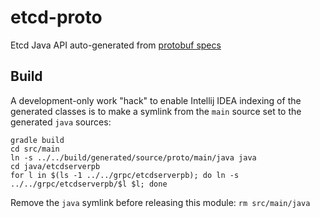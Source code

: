 # etcd-proto

Etcd Java API auto-generated from [protobuf specs](https://github.com/etcd-io/etcd/blob/release-3.4/etcdserver/etcdserverpb/rpc.proto)

## Build
A development-only work "hack" to enable Intellij IDEA indexing of the generated classes is to make a symlink from 
the `main` source set to the generated `java` sources:
```shell script
gradle build
cd src/main
ln -s ../../build/generated/source/proto/main/java java
cd java/etcdserverpb
for l in $(ls -1 ../../grpc/etcdserverpb); do ln -s ../../grpc/etcdserverpb/$l $l; done
```
Remove the `java` symlink before releasing this module: `rm src/main/java`